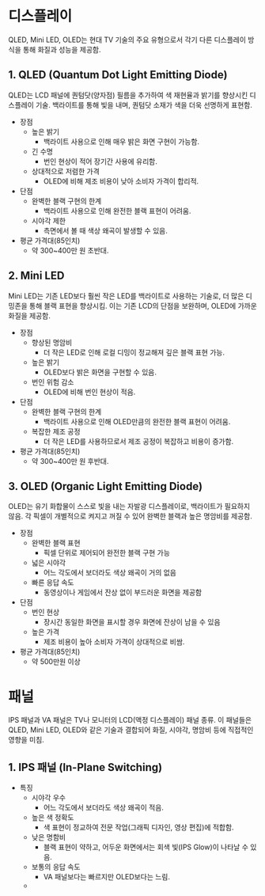 # 디스플레이
QLED, Mini LED, OLED는 현대 TV 기술의 주요 유형으로서 각기 다른 디스플레이 방식을 통해 화질과 성능을 제공함.

## 1. QLED (Quantum Dot Light Emitting Diode)
QLED는 LCD 패널에 퀀텀닷(양자점) 필름을 추가하여 색 재현율과 밝기를 향상시킨 디스플레이 기술. 백라이트를 통해 빛을 내며, 퀀텀닷 소재가 색을 더욱 선명하게 표현함.
- 장점
	- 높은 밝기
		- 백라이트 사용으로 인해 매우 밝은 화면 구현이 가능함.
	- 긴 수명
		- 번인 현상이 적어 장기간 사용에 유리함.
	- 상대적으로 저렴한 가격
		- OLED에 비해 제조 비용이 낮아 소비자 가격이 합리적.
- 단점
	- 완벽한 블랙 구현의 한계
		- 백라이트 사용으로 인해 완전한 블랙 표현이 어려움.
	- 시야각 제한
		- 측면에서 볼 때 색상 왜곡이 발생할 수 있음.
- 평균 가격대(85인치)
	- 약 300~400만 원 초반대.

## 2. Mini LED
Mini LED는 기존 LED보다 훨씬 작은 LED를 백라이트로 사용하는 기술로, 더 많은 디밍존을 통해 블랙 표현을 향상시킴. 이는 기존 LCD의 단점을 보완하며, OLED에 가까운 화질을 제공함.
- 장점
	- 향상된 명암비
		- 더 작은 LED로 인해 로컬 디밍이 정교해져 깊은 블랙 표현 가능.
	- 높은 밝기
		- OLED보다 밝은 화면을 구현할 수 있음.
	- 번인 위험 감소
		- OLED에 비해 번인 현상이 적음.
- 단점
	- 완벽한 블랙 구현의 한계
		- 백라이트 사용으로 인해 OLED만큼의 완전한 블랙 표현이 어려움.
	- 복잡한 제조 공정
		- 더 작은 LED를 사용하므로서 제조 공정이 복잡하고 비용이 증가함.
- 평균 가격대(85인치)
	- 약 300~400만 원 후반대.

## 3. OLED (Organic Light Emitting Diode)
OLED는 유기 화합물이 스스로 빛을 내는 자발광 디스플레이로, 백라이트가 필요하지 않음. 각 픽셀이 개별적으로 켜지고 꺼질 수 있어 완벽한 블랙과 높은 명암비를 제공함.
- 장점
	- 완벽한 블랙 표현
		- 픽셀 단위로 제어되어 완전한 블랙 구현 가능
	- 넓은 시야각
		- 어느 각도에서 보더라도 색상 왜곡이 거의 없음
	- 빠른 응답 속도
		- 동영상이나 게임에서 잔상 없이 부드러운 화면을 제공함
- 단점
	- 번인 현상
		- 장시간 동일한 화면을 표시할 경우 화면에 잔상이 남을 수 있음
	- 높은 가격
		- 제조 비용이 높아 소비자 가격이 상대적으로 비쌈.
- 평균 가격대(85인치)
	- 약 500만원 이상

# 패널
IPS 패널과 VA 패널은 TV나 모니터의 LCD(액정 디스플레이) 패널 종류. 이 패널들은 QLED, Mini LED, OLED와 같은 기술과 결합되어 화질, 시야각, 명암비 등에 직접적인 영향을 미침.

## 1. IPS 패널 (In-Plane Switching)
- 특징
	- 시야각 우수
		- 어느 각도에서 보더라도 색상 왜곡이 적음.
	- 높은 색 정확도
		- 색 표현이 정교하여 전문 작업(그래픽 디자인, 영상 편집)에 적합함.
	- 낮은 명함비
		- 블랙 표현이 약하고, 어두운 화면에서는 회색 빛(IPS Glow)이 나타날 수 있음.
	- 보통의 응답 속도
		- VA 패널보다는 빠르지만 OLED보다는 느림.
	- 